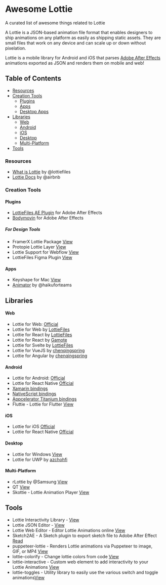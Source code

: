 # Awesome Lottie

A curated list of awesome things related to Lottie

A Lottie is a JSON-based animation file format that enables designers to ship animations on any platform as easily as shipping static assets. They are small files that work on any device and can scale up or down without pixelation.

Lottie is a mobile library for Android and iOS that parses [Adobe After Effects](http://www.adobe.com/products/aftereffects.html) animations exported as JSON and renders them on mobile and web!

## Table of Contents

- [Resources](#resources)
- [Creation Tools](#Creation-Tools)
  - [Plugins](#Plugins)
  - [Apps](#Apps)
  - [Desktop Apps](#Web-Apps)
- [Libraries](#Libraries)
  - [Web](#web)
  - [Android](#Android)
  - [iOS](#iOS)
  - [Desktop](#Desktop)
  - [Multi-Platform](#Multi-platform)
- [Tools](#tools)

### Resources

- [What is Lottie]() by @lottiefiles
- [Lottie Docs](https://airbnb.io/lottie/#/) by @airbnb

### Creation Tools

#### Plugins

- [LottieFiles AE Plugin](https://lottiefiles.com/ae) for Adobe After Effects
- [Bodymovin](https://aescripts.com/bodymovin/) for Adobe After Effects

##### For Design Tools

- FramerX Lottie Package [View](https://store.framer.com/package/airbnb/lottie)
- Protopie Lottie Layer [View](https://www.protopie.io/learn/basics/)
- Lottie Support for Webflow [View](https://university.webflow.com/courses/after-effects-lottie)
- LottieFiles Figma Plugin [View](https://www.figma.com/community/plugin/809860933081065308/LottieFiles)

#### Apps

- Keyshape for Mac [View](https://www.keyshapeapp.com/)
- [Animator](https://www.haikuforteams.com/animator/) by @haikuforteams

## Libraries

#### Web

- Lottie for Web: [Official](https://github.com/airbnb/lottie-web)
- Lottie for Web by [LottieFiles](https://github.com/LottieFiles/lottie-player)
- Lottie for React by [LottieFiles](https://github.com/LottieFiles/lottie-react)
- Lottie for React by [Gamote](https://github.com/gamote/lottie-react)
- Lottie for Svelte by [LottieFiles](https://github.com/LottieFiles/svelte-lottie-player)
- Lottie for VueJS by [chenqingspring](https://github.com/chenqingspring/vue-lottie)
- Lottie for Angular by [chenqingspring](https://github.com/chenqingspring/ng-lottie)

#### Android

- Lottie for Android: [Official](https://github.com/airbnb/lottie-android)
- Lottie for React Native [Official](https://github.com/airbnb/lottie-react-native)
- [Xamarin bindings](https://github.com/martijn00/LottieXamarin)
- [NativeScript bindings](https://github.com/bradmartin/nativescript-lottie)
- [Appcelerator Titanium bindings](https://github.com/m1ga/ti.animation)
- Fluttie - Lottie for Flutter [View](https://github.com/simolus3/fluttie)

#### iOS

- Lottie for iOS [Official](https://github.com/airbnb/lottie-ios)
- Lottie for React Native [Official](https://github.com/airbnb/lottie-react-native)

#### Desktop

- Lottie for Windows [View](https://github.com/windows-toolkit/Lottie-Windows)
- Lottie for UWP by [azchohfi](https://github.com/azchohfi/LottieUWP)

#### Multi-Platform

- rLottie by @Samsung [View](https://github.com/Samsung/rlottie)
- QT [View](https://www.qt.io/blog/2019/03/08/announcing-qtlottie)
- Skottie - Lottie Animation Player [View](https://skia.org/user/modules/skottie)

## Tools

- Lottie Interactivity Library - [View](https://lottiefiles.com/interactivity)
- Lottie JSON Editor - [View](https://lottiefiles.com/tools/json-editor)
- Lottie Web Editor - Editor Lottie Animations online [View](http://lottiefiles.com/editor)
- Sketch2AE - A Sketch plugin to export sketch file to Adobe After Effect [Read](https://github.com/bigxixi/Sketch2AE)
- puppeteer-lottie - Renders Lottie animations via Puppeteer to image, GIF, or MP4 [View](https://github.com/transitive-bullshit/puppeteer-lottie)
- lottie-colorify - Change lottie colors from code [View](https://github.com/xxmuaddib/lottie-colorify)
- lottie-interactive - Custom web element to add interactivity to your Lottie Animations [View](https://github.com/samuelOsborne/Lottie-interactive)
- lottie-toggles - Utility library to easily use the various switch and toggle animations[View](https://github.com/CoderVishalSehgal/lottie-toggles)
